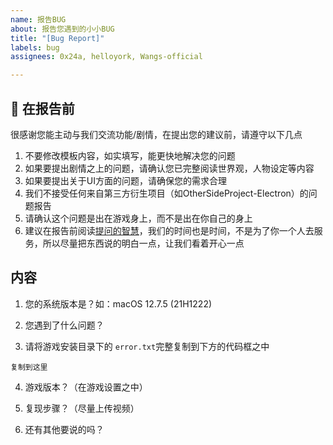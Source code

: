```yaml
---
name: 报告BUG
about: 报告您遇到的小小BUG
title: "[Bug Report]"
labels: bug
assignees: 0x24a, helloyork, Wangs-official

---
```


## 🤔 在报告前
很感谢您能主动与我们交流功能/剧情，在提出您的建议前，请遵守以下几点

1. 不要修改模板内容，如实填写，能更快地解决您的问题
2. 如果要提出剧情之上的问题，请确认您已完整阅读世界观，人物设定等内容
3. 如果要提出关于UI方面的问题，请确保您的需求合理
4. 我们不接受任何来自第三方衍生项目（如OtherSideProject-Electron）的问题报告
5. 请确认这个问题是出在游戏身上，而不是出在你自己的身上
6. 建议在报告前阅读[提问的智慧](https://github.com/ryanhanwu/How-To-Ask-Questions-The-Smart-Way/blob/main/README-zh_CN.md)，我们的时间也是时间，不是为了你一个人去服务，所以尽量把东西说的明白一点，让我们看着开心一点

## 内容
1. 您的系统版本是？如：macOS 12.7.5 (21H1222)

2. 您遇到了什么问题？

3. 请将游戏安装目录下的 `error.txt`完整复制到下方的代码框之中

```
复制到这里
```

4. 游戏版本？（在游戏设置之中）

5. 复现步骤？（尽量上传视频）

6. 还有其他要说的吗？
